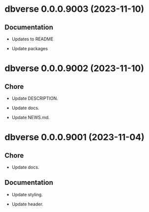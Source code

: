 <!-- NEWS.md is maintained by https://fledge.cynkra.com, contributors should not edit this file -->

# dbverse 0.0.0.9003 (2023-11-10)

## Documentation

- Updates to README

- Update packages


# dbverse 0.0.0.9002 (2023-11-10)

## Chore

- Update DESCRIPTION.

- Update docs.

- Update NEWS.md.


# dbverse 0.0.0.9001 (2023-11-04)

## Chore

- Update docs.


## Documentation

- Update styling.

- Update header.
